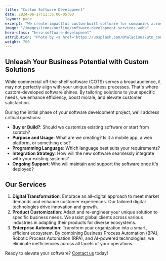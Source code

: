 ```yaml
---
title: "Custom Software Development"
date: 2024-06-17T11:36:00-05:00
layout: page
excerpt: "We create impactful custom-built software for companies across various industries. With 22 years of experience, we've honed our expertise, streamlined our processes, and turned technological solutions into growth enablers."
image: "/images/icons/outline/software-development-services.webp"
hero-class: "hero-software-development"
attribution: "Photo by <a href='https://unsplash.com/@halacious?utm_content=creditCopyText&utm_medium=referral&utm_source=unsplash'>Hal Gatewood</a> on <a href='https://unsplash.com/photos/assorted-color-abstract-painting-tZc3vjPCk-Q?utm_content=creditCopyText&utm_medium=referral&utm_source=unsplash'>Unsplash</a>"
weight: 700
---
```


## Unleash Your Business Potential with Custom Solutions

While commercial off-the-shelf software (COTS) serves a broad audience, it may not perfectly align with your unique business processes. That's where custom-developed software shines. By tailoring solutions to your specific needs, we enhance efficiency, boost morale, and elevate customer satisfaction.

During the initial phase of your software development project, we'll address critical questions:

- **Buy or Build?**: Should we customize existing software or start from scratch?
- **Purpose and Usage**: What are we creating? Is it a mobile app, a web platform, or something else?
- **Programming Language**: Which language best suits your requirements?
- **Integration Strategy**: How will the new software seamlessly integrate with your existing systems?
- **Ongoing Support**: Who will maintain and support the software once it's deployed?

## Our Services

1. **Digital Transformation**: Embrace an all-digital approach to meet market demands and enhance customer experiences. Our tailored digital technologies drive innovation and growth.
2. **Product Customization**: Adapt and re-engineer your unique solution to specific business needs. We assist global clients across various industries in adapting their products for diverse ecosystems.
3. **Enterprise Automation**: Transform your organization into a smart, efficient ecosystem. By combining Business Process Automation (BPA), Robotic Process Automation (RPA), and AI-powered technologies, we eliminate inefficiencies across all facets of your operations.

Ready to elevate your software? [Contact us](/contact) today!